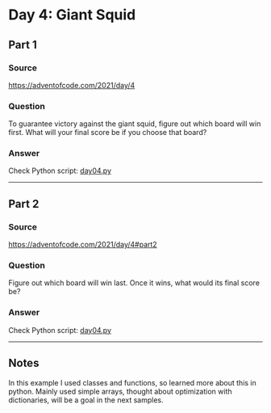 # Day 4: Giant Squid

## Part 1

### Source

https://adventofcode.com/2021/day/4

### Question

To guarantee victory against the giant squid, figure out which board will win first. What will your final score be if you choose that board?

### Answer

Check Python script: [day04.py](./day04.py)

---

## Part 2

### Source

https://adventofcode.com/2021/day/4#part2

### Question

Figure out which board will win last. Once it wins, what would its final score be?

### Answer

Check Python script: [day04.py](./day04.py)

---

## Notes

In this example I used classes and functions, so learned more about this in python.
Mainly used simple arrays, thought about optimization with dictionaries, will be a goal
in the next samples.
